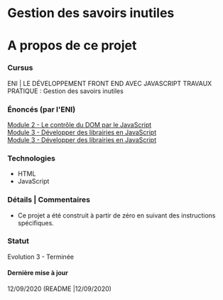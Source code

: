 # Gestion des savoirs inutiles

# A propos de ce projet

### Cursus
ENI | LE DÉVELOPPEMENT FRONT END AVEC JAVASCRIPT
TRAVAUX PRATIQUE : Gestion des savoirs inutiles

### Énoncés (par l'ENI)
[Module 2 - Le contrôle du DOM par le JavaScript](https://github.com/Dyrits/GESTION-DES-SAVOIRS-INUTILES/blob/master/Module%2002%20-%20%C3%89nonc%C3%A9%20TP%2001%20-%20G%C3%A9rer%20des%20savoirs%20inutiles.pdf)  
[Module 3 - Développer des librairies en JavaScript](https://github.com/Dyrits/GESTION-DES-SAVOIRS-INUTILES/blob/master/Module%2003%20-%20%C3%89nonc%C3%A9%20TP%2001%20-%20Gestion%20des%20savoirs%20inutiles%20(%C3%A9volution%201).pdf)  
[Module 3 - Développer des librairies en JavaScript](https://github.com/Dyrits/GESTION-DES-SAVOIRS-INUTILES/blob/master/Module%2003%20-%20%C3%89nonc%C3%A9%20TP%2002%20-%20Gestion%20des%20savoirs%20inutiles%20(%C3%A9volution%202).pdf)

### Technologies
- HTML
- JavaScript

### Détails | Commentaires
- Ce projet a été construit à partir de zéro en suivant des instructions spécifiques.

### Statut
Evolution 3 - Terminée

#### Dernière mise à jour
12/09/2020
(README |12/09/2020) 